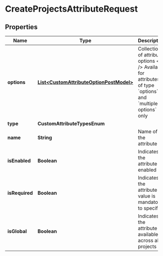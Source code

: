 

# CreateProjectsAttributeRequest


## Properties

| Name | Type | Description | Notes |
|------------ | ------------- | ------------- | -------------|
|**options** | [**List&lt;CustomAttributeOptionPostModel&gt;**](CustomAttributeOptionPostModel.md) | Collection of attribute options  &lt;br /&gt;  Available for attributes of type &#x60;options&#x60; and &#x60;multiple options&#x60; only |  [optional] |
|**type** | **CustomAttributeTypesEnum** |  |  |
|**name** | **String** | Name of the attribute |  |
|**isEnabled** | **Boolean** | Indicates if the attribute is enabled |  [optional] |
|**isRequired** | **Boolean** | Indicates if the attribute value is mandatory to specify |  [optional] |
|**isGlobal** | **Boolean** | Indicates if the attribute is available across all projects |  [optional] |




